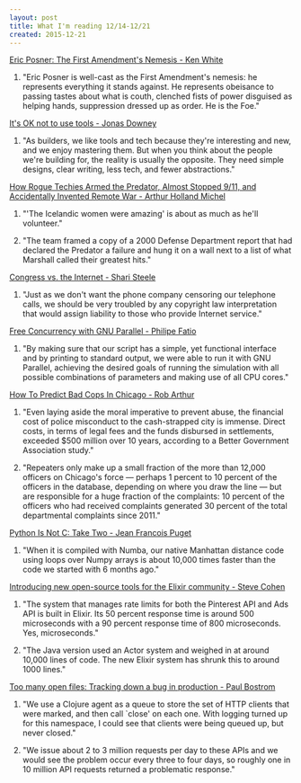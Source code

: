 ```yaml
---
layout: post
title: What I'm reading 12/14-12/21
created: 2015-12-21
---
```


[Eric Posner: The First Amendment's Nemesis - Ken White](https://popehat.com/2015/12/16/eric-posner-the-first-amendments-nemesis/)

1. "Eric Posner is well-cast as the First Amendment's nemesis: he represents everything it stands against. He represents obeisance to passing tastes about what is couth, clenched fists of power disguised as helping hands, suppression dressed up as order. He is the Foe."

[It's OK not to use tools - Jonas Downey](https://m.signalvnoise.com/it-s-ok-not-to-use-tools-f39fbb9b6995)

1. "As builders, we like tools and tech because they're interesting and new, and we enjoy mastering them. But when you think about the people we're building for, the reality is usually the opposite. They need simple designs, clear writing, less tech, and fewer abstractions."

[How Rogue Techies Armed the Predator, Almost Stopped 9/11, and Accidentally Invented Remote War - Arthur Holland Michel](http://www.wired.com/2015/12/how-rogue-techies-armed-the-predator-almost-stopped-911-and-accidentally-invented-remote-war/)

1. "'The Icelandic women were amazing' is about as much as he'll volunteer."

2. "The team framed a copy of a 2000 Defense Department report that had declared the Predator a failure and hung it on a wall next to a list of what Marshall called their greatest hits."

[Congress vs. the Internet - Shari Steele](https://web.archive.org/web/19961221062644/http://www.eff.org/pub/Alerts/ssteele_eff_nyt_120995_cos.article)

1. "Just as we don't want the phone company censoring our telephone calls, we should be very troubled by any copyright law interpretation that would assign liability to those who provide Internet service."

[Free Concurrency with GNU Parallel - Philipe Fatio](http://phili.pe/posts/free-concurrency-with-gnu-parallel/)

1. "By making sure that our script has a simple, yet functional interface and by printing to standard output, we were able to run it with GNU Parallel, achieving the desired goals of running the simulation with all possible combinations of parameters and making use of all CPU cores."

[How To Predict Bad Cops In Chicago - Rob Arthur](https://fivethirtyeight.com/features/how-to-predict-which-chicago-cops-will-commit-misconduct/)

1. "Even laying aside the moral imperative to prevent abuse, the financial cost of police misconduct to the cash-strapped city is immense. Direct costs, in terms of legal fees and the funds disbursed in settlements, exceeded $500 million over 10 years, according to a Better Government Association study."

2. "Repeaters only make up a small fraction of the more than 12,000 officers on Chicago's force — perhaps 1 percent to 10 percent of the officers in the database, depending on where you draw the line — but are responsible for a huge fraction of the complaints: 10 percent of the officers who had received complaints generated 30 percent of the total departmental complaints since 2011."

[Python Is Not C: Take Two - Jean Francois Puget](https://www.ibm.com/developerworks/community/blogs/jfp/entry/Python_Is_Not_C_Take_Two?lang%3Den)

1. "When it is compiled with Numba, our native Manhattan distance code using loops over Numpy arrays is about 10,000 times faster than the code we started with 6 months ago."

[Introducing new open-source tools for the Elixir community - Steve Cohen](https://engineering.pinterest.com/blog/introducing-new-open-source-tools-elixir-community)

1. "The system that manages rate limits for both the Pinterest API and Ads API is built in Elixir. Its 50 percent response time is around 500 microseconds with a 90 percent response time of 800 microseconds. Yes, microseconds."

2. "The Java version used an Actor system and weighed in at around 10,000 lines of code. The new Elixir system has shrunk this to around 1000 lines."

[Too many open files: Tracking down a bug in production - Paul Bostrom](http://techblog.roomkey.com/posts/too-many-files.html)

1. "We use a Clojure agent as a queue to store the set of HTTP clients that were marked, and then call \`close' on each one. With logging turned up for this namespace, I could see that clients were being queued up, but never closed."

2. "We issue about 2 to 3 million requests per day to these APIs and we would see the problem occur every three to four days, so roughly one in 10 million API requests returned a problematic response."
